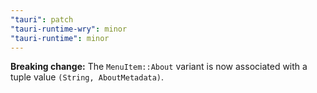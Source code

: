 ```yaml
---
"tauri": patch
"tauri-runtime-wry": minor
"tauri-runtime": minor
---
```


**Breaking change:** The `MenuItem::About` variant is now associated with a tuple value `(String, AboutMetadata)`.

